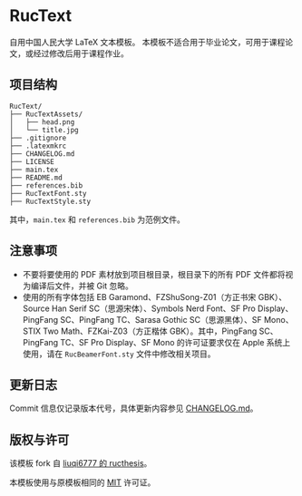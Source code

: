 # RucText

自用中国人民大学 LaTeX 文本模板。
本模板不适合用于毕业论文，可用于课程论文，或经过修改后用于课程作业。

## 项目结构

```
RucText/
├── RucTextAssets/
│   ├── head.png
│   └── title.jpg
├── .gitignore
├── .latexmkrc
├── CHANGELOG.md
├── LICENSE
├── main.tex
├── README.md
├── references.bib
├── RucTextFont.sty
├── RucTextStyle.sty
```

其中，`main.tex` 和 `references.bib` 为范例文件。

## 注意事项

- 不要将要使用的 PDF 素材放到项目根目录，根目录下的所有 PDF 文件都将视为编译后文件，并被 Git 忽略。
- 使用的所有字体包括 EB Garamond、FZShuSong-Z01（方正书宋 GBK）、Source Han Serif SC（思源宋体）、Symbols Nerd Font、SF Pro Display、PingFang SC、PingFang TC、Sarasa Gothic SC（思源黑体）、SF Mono、STIX Two Math、FZKai-Z03（方正楷体 GBK）。其中，PingFang SC、PingFang TC、SF Pro Display、SF Mono 的许可证要求仅在 Apple 系统上使用，请在 `RucBeamerFont.sty` 文件中修改相关项目。

## 更新日志

Commit 信息仅记录版本代号，具体更新内容参见 [CHANGELOG.md](CHANGELOG.md)。

## 版权与许可

该模板 fork 自 [liuqi6777 的 ructhesis](https://github.com/liuqi6777/ructhesis)。

本模板使用与原模板相同的 [MIT](LICENSE) 许可证。
